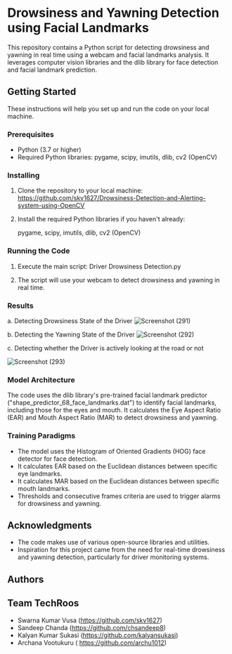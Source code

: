 # Drowsiness and Yawning Detection using Facial Landmarks

This repository contains a Python script for detecting drowsiness and yawning in real time using a webcam and facial landmarks analysis. It leverages computer vision libraries and the dlib library for face detection and facial landmark prediction.

## Getting Started

These instructions will help you set up and run the code on your local machine.

### Prerequisites

- Python (3.7 or higher)
- Required Python libraries: pygame, scipy, imutils, dlib, cv2 (OpenCV)

### Installing

1. Clone the repository to your local machine:  https://github.com/skv1627/Drowsiness-Detection-and-Alerting-system-using-OpenCV


2. Install the required Python libraries if you haven't already:
 
   pygame, scipy, imutils, dlib, cv2 (OpenCV)


### Running the Code

1. Execute the main script:  Driver Drowsiness Detection.py


2. The script will use your webcam to detect drowsiness and yawning in real time.

### Results
a. Detecting Drowsiness State of the Driver
![Screenshot (291)](https://github.com/skv1627/Drowsiness-Detection-and-Alerting-system-using-OpenCV/assets/146156111/fd32f171-724c-48e5-b4fa-e6fb3b9da132)

b. Detecting the Yawning State of the Driver
![Screenshot (292)](https://github.com/skv1627/Drowsiness-Detection-and-Alerting-system-using-OpenCV/assets/146156111/2a32e4b3-f386-4683-98da-ed822f7e94fa)

c. Detecting whether the Driver is actively looking at the road or not

![Screenshot (293)](https://github.com/skv1627/Drowsiness-Detection-and-Alerting-system-using-OpenCV/assets/146156111/3ae02c90-7871-4d77-ad1e-fdd621694d42)


### Model Architecture

The code uses the dlib library's pre-trained facial landmark predictor ("shape_predictor_68_face_landmarks.dat") to identify facial landmarks, including those for the eyes and mouth. It calculates the Eye Aspect Ratio (EAR) and Mouth Aspect Ratio (MAR) to detect drowsiness and yawning.

### Training Paradigms

- The model uses the Histogram of Oriented Gradients (HOG) face detector for face detection.
- It calculates EAR based on the Euclidean distances between specific eye landmarks.
- It calculates MAR based on the Euclidean distances between specific mouth landmarks.
- Thresholds and consecutive frames criteria are used to trigger alarms for drowsiness and yawning.


## Acknowledgments

- The code makes use of various open-source libraries and utilities.
- Inspiration for this project came from the need for real-time drowsiness and yawning detection, particularly for driver monitoring systems.

## Authors
## Team TechRoos

- Swarna Kumar Vusa  (https://github.com/skv1627)
- Sandeep Chanda  (https://github.com/chsandeep8)
- Kalyan Kumar Sukasi (https://github.com/kalyansukasi)
- Archana Vootukuru ( https://github.com/archu1012)

   
   
  


